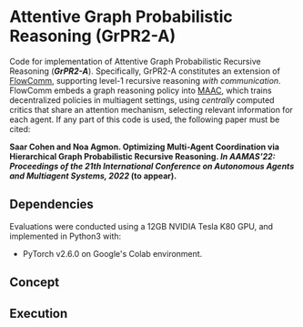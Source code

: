 # Attentive Graph Probabilistic Reasoning (GrPR2-A)
Code for implementation of Attentive Graph Probabilistic Recursive Reasoning (**<em>GrPR2-A</em>**). Specifically, GrPR2-A constitutes an extension of [FlowComm](https://www.ifaamas.org/Proceedings/aamas2021/pdfs/p456.pdf), supporting level-1 recursive reasoning <em>with communication</em>. FlowComm embeds a graph reasoning policy into [MAAC](http://proceedings.mlr.press/v97/iqbal19a.html), which trains decentralized policies in multiagent settings, using <em>centrally</em> computed critics that share an attention mechanism, selecting relevant information for each agent.
If any part of this code is used, the following paper must be cited: 

**Saar Cohen and Noa Agmon. Optimizing Multi-Agent Coordination via Hierarchical Graph Probabilistic Recursive Reasoning. <em>In AAMAS'22: Proceedings of the 21th International Conference on Autonomous Agents and Multiagent Systems, 2022</em> (to appear).**

## Dependencies
Evaluations were conducted using a 12GB NVIDIA Tesla K80 GPU, and implemented in Python3 with:
- PyTorch v2.6.0 on Google's Colab environment.

## Concept


## Execution

